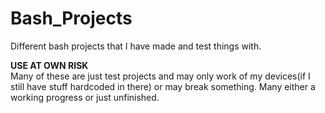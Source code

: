 # Bash_Projects
Different bash projects that I have made and test things with.

**USE AT OWN RISK**  
Many of these are just test projects and may only work of my devices(if I still have stuff hardcoded in there) or may break something. Many either a working progress or just unfinished.

